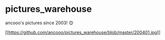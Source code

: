 # pictures_warehouse
ancooo's pictures since 2003! :blush:

[[https://github.com/ancooo/pictures_warehouse/blob/master/200401.jpg]]

